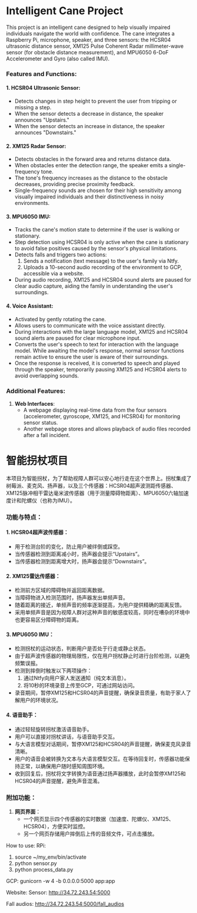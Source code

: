 # Intelligent Cane Project

This project is an intelligent cane designed to help visually impaired individuals navigate the world with confidence. The cane integrates a Raspberry Pi, microphone, speaker, and three sensors: the HCSR04 ultrasonic distance sensor, XM125 Pulse Coherent Radar millimeter-wave sensor (for obstacle distance measurement), and MPU6050 6-DoF Accelerometer and Gyro (also called IMU).

### Features and Functions:

#### 1. **HCSR04 Ultrasonic Sensor**:
- Detects changes in step height to prevent the user from tripping or missing a step.
- When the sensor detects a decrease in distance, the speaker announces "Upstairs."
- When the sensor detects an increase in distance, the speaker announces "Downstairs."

#### 2. **XM125 Radar Sensor**:
- Detects obstacles in the forward area and returns distance data.
- When obstacles enter the detection range, the speaker emits a single-frequency tone.
- The tone's frequency increases as the distance to the obstacle decreases, providing precise proximity feedback.
- Single-frequency sounds are chosen for their high sensitivity among visually impaired individuals and their distinctiveness in noisy environments.

#### 3. **MPU6050 IMU**:
- Tracks the cane's motion state to determine if the user is walking or stationary.
- Step detection using HCSR04 is only active when the cane is stationary to avoid false positives caused by the sensor's physical limitations.
- Detects falls and triggers two actions:
  1. Sends a notification (text message) to the user's family via Ntfy.
  2. Uploads a 10-second audio recording of the environment to GCP, accessible via a website.
- During audio recording, XM125 and HCSR04 sound alerts are paused for clear audio capture, aiding the family in understanding the user's surroundings.

#### 4. **Voice Assistant**:
- Activated by gently rotating the cane.
- Allows users to communicate with the voice assistant directly.
- During interactions with the large language model, XM125 and HCSR04 sound alerts are paused for clear microphone input.
- Converts the user's speech to text for interaction with the language model. While awaiting the model's response, normal sensor functions remain active to ensure the user is aware of their surroundings.
- Once the response is received, it is converted to speech and played through the speaker, temporarily pausing XM125 and HCSR04 alerts to avoid overlapping sounds.

### Additional Features:

1. **Web Interfaces**:
   - A webpage displaying real-time data from the four sensors (accelerometer, gyroscope, XM125, and HCSR04) for monitoring sensor status.
   - Another webpage stores and allows playback of audio files recorded after a fall incident.


# 智能拐杖项目

本项目为智能拐杖，为了帮助视障人群可以安心地行走在这个世界上。拐杖集成了树莓派、麦克风、扬声器，以及三个传感器：HCSR04超声波测距传感器、XM125脉冲相干雷达毫米波传感器（用于测量障碍物距离）、MPU6050六轴加速度计和陀螺仪（也称为IMU）。

### 功能与特点：

#### 1. **HCSR04超声波传感器**：
- 用于检测台阶的变化，防止用户被绊倒或踩空。
- 当传感器检测到距离减小时，扬声器会提示“Upstairs”。
- 当传感器检测到距离增大时，扬声器会提示“Downstairs”。

#### 2. **XM125雷达传感器**：
- 检测前方区域的障碍物并返回距离数据。
- 当障碍物进入检测范围时，扬声器发出单频声音。
- 随着距离的接近，单频声音的频率逐渐提高，为用户提供精确的距离反馈。
- 采用单频声音是因为视障人群对这种声音的敏感度较高，同时在嘈杂的环境中也更容易区分障碍物的距离。

#### 3. **MPU6050 IMU**：
- 检测拐杖的运动状态，判断用户是否处于行走或静止状态。
- 由于超声波传感器的物理局限性，仅在用户拐杖静止时进行台阶检测，以避免频繁误报。
- 检测到摔倒时触发以下两项操作：
  1. 通过Ntfy向用户家人发送通知（纯文本消息）。
  2. 将10秒的环境录音上传至GCP，可通过网站访问。
- 录音期间，暂停XM125和HCSR04的声音提醒，确保录音质量，有助于家人了解用户的环境状况。

#### 4. **语音助手**：
- 通过轻轻旋转拐杖激活语音助手。
- 用户可以直接对拐杖讲话，与语音助手交互。
- 与大语言模型对话期间，暂停XM125和HCSR04的声音提醒，确保麦克风录音清晰。
- 用户的语音会被转换为文本与大语言模型交互。在等待回复时，传感器功能保持正常，以确保用户随时感知周围环境。
- 收到回复后，拐杖将文字转换为语音通过扬声器播放，此时会暂停XM125和HCSR04的声音提醒，避免声音混淆。

### 附加功能：

1. **网页界面**：
   - 一个网页显示四个传感器的实时数据（加速度、陀螺仪、XM125、HCSR04），方便实时监控。
   - 另一个网页存储用户摔倒后上传的音频文件，可点击播放。


How to use:
RPi:
1. source ~/my_env/bin/activate
2. python sensor.py
3. python process_data.py


GCP:
gunicorn -w 4 -b 0.0.0.0:5000 app:app


Website:
Sensor:
http://34.72.243.54:5000

Fall audios:
http://34.72.243.54:5000/fall_audios


